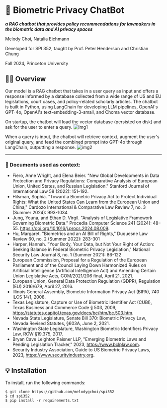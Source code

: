 # 🤖 Biometric Privacy ChatBot
**_a RAG chatbot that provides policy recommendations for lawmakers in the biometric data and AI privacy spaces_**

Melody Choi, Natalia Eichmann 

Developed for SPI 352, taught by Prof. Peter Henderson and Christian Chung

Fall 2024, Princeton University

## 👩‍💻	Overview

Our model is a RAG chatbot that takes in a user query as input and offers a response informed by a database collected from a wide range of US and EU legislations, court cases, and policy-related scholarly articles. The chatbot is built in Python, using LangChain for developing LLM pipelines, OpenAI's GPT-4o, OpenAI's text-embedding-3-small, and Choma vector database.

On startup, the chatbot will load the vector database (persisted on disk) and ask for the user to enter a query.
![img1](https://github.com/user-attachments/assets/77fc4fa9-4efc-46d0-a050-97674b95e695)

When a query is input, the chatbot will retrieve context, augment the user's original query, and feed the combined prompt into GPT-4o through LangChain, outputting a response.
![img2](https://github.com/user-attachments/assets/6163817c-1554-4e9f-9985-17ad99bdf38f)

----

### 📑 Documents used as context:
- Fiero, Anne Wright, and Elena Beier. "New Global Developments in Data Protection and Privacy Regulations: Comparative Analysis of European Union, United States, and Russian Legislation." Stanford Journal of International Law 58 (2022): 151–192.
- Hilsman, Sophia. "Toward a Biometric Privacy Act to Protect Individual Rights: What the United States Can Learn from the European Union and China," Cardozo International & Comparative Law Review 7, no. 3 (Summer 2024): 993-1034 
- Jung, Youna, and Ethan D. Virgil. "Analysis of Legislative Framework Governing Biometric Data." Procedia Computer Science 241 (2024): 48–55. https://doi.org/10.1016/j.procs.2024.08.009.
- Hu, Margaret. "Biometrics and an AI Bill of Rights," Duquesne Law Review 60, no. 2 (Summer 2022): 283-301
- Harper, Hannah. "Your Body, Your Data, but Not Your Right of Action: Seeking Balance in Federal Biometric Privacy Legislation," National Security Law Journal 8, no. 1 (Summer 2021): 86-122
- European Commission, Proposal for a Regulation of the European Parliament and of the Council Laying Down Harmonized Rules on Artificial Intelligence (Artificial Intelligence Act) and Amending Certain Union Legislative Acts, COM/2021/206 final, April 21, 2021.
- European Union, General Data Protection Regulation (GDPR), Regulation (EU) 2016/679, April 27, 2016.
- Illinois General Assembly, Biometric Information Privacy Act (BIPA), 740 ILCS 14/1, 2008.
- Texas Legislature, Capture or Use of Biometric Identifier Act (CUBI), Texas Business and Commerce Code § 503, 2009, https://statutes.capitol.texas.gov/docs/bc/htm/bc.503.htm.
- Nevada State Legislature, Senate Bill 370: Biometric Privacy Law, Nevada Revised Statutes, §603A, June 2, 2021.
- Washington State Legislature, Washington Biometric Identifiers Privacy Law, RCW §19.375, 2017.
- Bryan Cave Leighton Paisner LLP, "Emerging Biometric Laws and Pending Legislation Tracker," 2023, https://www.bclplaw.com.
- Security Industry Association, Guide to US Biometric Privacy Laws, 2023, https://www.securityindustry.org.



## 💡	Installation 
To install, run the following commands:
  ```
  $ git clone https://github.com/melodygchoi/spi352
  $ cd spi352
  $ pip install -r requirements.txt
  ```
